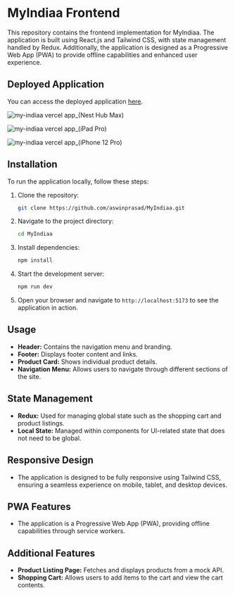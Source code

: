 # MyIndiaa Frontend

This repository contains the frontend implementation for MyIndiaa. The application is built using React.js and Tailwind CSS, with state management handled by Redux. Additionally, the application is designed as a Progressive Web App (PWA) to provide offline capabilities and enhanced user experience.

## Deployed Application

You can access the deployed application [here](https://my-indiaa.vercel.app/).


![my-indiaa vercel app_(Nest Hub Max)](https://github.com/aswinprasad/MyIndiaa/assets/47845913/1c66f510-1b16-4088-9c43-59de0942bbb9)

![my-indiaa vercel app_(iPad Pro)](https://github.com/aswinprasad/MyIndiaa/assets/47845913/c093331e-ef0b-45ab-b6fd-18142177cdc7)

![my-indiaa vercel app_(iPhone 12 Pro)](https://github.com/aswinprasad/MyIndiaa/assets/47845913/01278275-cde9-4d50-931f-b7d66607d00d)

## Installation

To run the application locally, follow these steps:

1. Clone the repository:
   ```bash
   git clone https://github.com/aswinprasad/MyIndiaa.git
   ```

2. Navigate to the project directory:
   ```bash
   cd MyIndiaa
   ```

3. Install dependencies:
   ```bash
   npm install
   ```

4. Start the development server:
   ```bash
   npm run dev
   ```

5. Open your browser and navigate to `http://localhost:5173` to see the application in action.

## Usage

- **Header:** Contains the navigation menu and branding.
- **Footer:** Displays footer content and links.
- **Product Card:** Shows individual product details.
- **Navigation Menu:** Allows users to navigate through different sections of the site.

## State Management

- **Redux:** Used for managing global state such as the shopping cart and product listings.
- **Local State:** Managed within components for UI-related state that does not need to be global.

## Responsive Design

- The application is designed to be fully responsive using Tailwind CSS, ensuring a seamless experience on mobile, tablet, and desktop devices.

## PWA Features

- The application is a Progressive Web App (PWA), providing offline capabilities through service workers.

## Additional Features

- **Product Listing Page:** Fetches and displays products from a mock API.
- **Shopping Cart:** Allows users to add items to the cart and view the cart contents.
